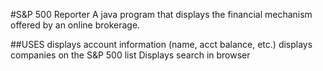 #S&P 500 Reporter 
A java program that displays the financial mechanism offered by an online brokerage.

##USES
displays account information (name, acct balance, etc.) 
displays companies on the S&P 500 list 
Displays search in browser 



